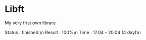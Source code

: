 # Libft
My very first own library

Status : finished.\n
Result : 100%\n
Time   : 17.04 - 20.04 (4 day)\n 
